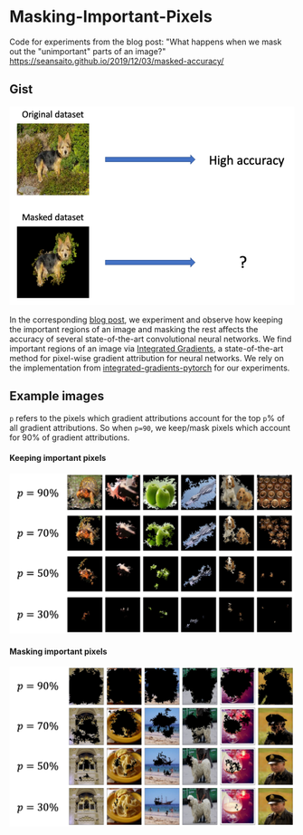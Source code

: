 # Masking-Important-Pixels
Code for experiments from the blog post: "What happens when we mask out the "unimportant" 
parts of an image?" https://seansaito.github.io/2019/12/03/masked-accuracy/

## Gist

![alt](images/cover_photo.png)

In the corresponding [blog post](https://seansaito.github.io/2019/12/03/masked-accuracy/), 
we experiment and observe how keeping the important regions of an image and masking 
the rest affects the accuracy of several state-of-the-art convolutional neural networks. We find 
important regions of an image via [Integrated Gradients](https://arxiv.org/abs/1703.01365), 
a state-of-the-art method for pixel-wise gradient attribution for neural networks. 
We rely on the implementation from 
[integrated-gradients-pytorch](https://github.com/TianhongDai/integrated-gradient-pytorch)
for our experiments.

## Example images

`p` refers to the pixels which gradient attributions account for the top `p`% of all gradient 
attributions. So when `p=90`, we keep/mask pixels which account for 90% of gradient attributions.

#### Keeping important pixels

![alt](images/ig_grid_1.png)

#### Masking important pixels

![alt](images/ig_grid_neg_4.png)
